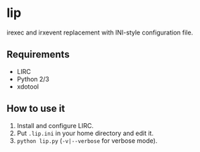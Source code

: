 lip
===

irexec and irxevent replacement with INI-style configuration file.

## Requirements

* LIRC
* Python 2/3
* xdotool

## How to use it

1. Install and configure LIRC.
2. Put ```.lip.ini``` in your home directory and edit it.
3. ```python lip.py``` (```-v|--verbose``` for verbose mode).
